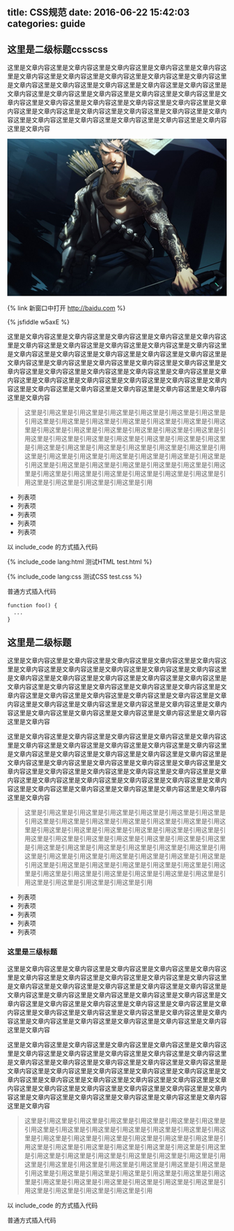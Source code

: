 title: CSS规范
date: 2016-06-22 15:42:03
categories: guide
---

## 这里是二级标题ccsscss

这里是文章内容这里是文章内容这里是文章内容这里是文章内容这里是文章内容这里是文章内容这里是文章内容这里是文章内容这里是文章内容这里是文章内容这里是文章内容这里是文章内容这里是文章内容这里是文章内容这里是文章内容这里是文章内容这里是文章内容这里是文章内容这里是文章内容这里是文章内容这里是文章内容这里是文章内容这里是文章内容这里是文章内容这里是文章内容这里是文章内容这里是文章内容这里是文章内容这里是文章内容这里是文章内容这里是文章内容这里是文章内容这里是文章内容这里是文章内容这里是文章内容这里是文章内容这里是文章内容

![](../images/test.jpg)

{% link 新窗口中打开 http://baidu.com %}

{% jsfiddle w5axE %}

这里是文章内容这里是文章内容这里是文章内容这里是文章内容这里是文章内容这里是文章内容这里是文章内容这里是文章内容这里是文章内容这里是文章内容这里是文章内容这里是文章内容这里是文章内容这里是文章内容这里是文章内容这里是文章内容这里是文章内容这里是文章内容这里是文章内容这里是文章内容这里是文章内容这里是文章内容这里是文章内容这里是文章内容这里是文章内容这里是文章内容这里是文章内容这里是文章内容这里是文章内容这里是文章内容这里是文章内容这里是文章内容这里是文章内容这里是文章内容这里是文章内容这里是文章内容这里是文章内容

> 这里是引用这里是引用这里是引用这里是引用这里是引用这里是引用这里是引用这里是引用这里是引用这里是引用这里是引用这里是引用这里是引用这里是引用这里是引用这里是引用这里是引用这里是引用这里是引用这里是引用这里是引用这里是引用这里是引用这里是引用这里是引用这里是引用这里是引用这里是引用这里是引用这里是引用这里是引用这里是引用这里是引用这里是引用这里是引用这里是引用这里是引用这里是引用这里是引用这里是引用这里是引用这里是引用这里是引用这里是引用这里是引用这里是引用这里是引用这里是引用这里是引用这里是引用这里是引用这里是引用这里是引用这里是引用这里是引用这里是引用这里是引用

- 列表项
- 列表项
- 列表项
- 列表项
- 列表项

以 include_code 的方式插入代码

{% include_code lang:html 测试HTML test.html %}

{% include_code lang:css 测试CSS test.css %}

普通方式插入代码

```
function foo() {
  ...
}
```

## 这里是二级标题

这里是文章内容这里是文章内容这里是文章内容这里是文章内容这里是文章内容这里是文章内容这里是文章内容这里是文章内容这里是文章内容这里是文章内容这里是文章内容这里是文章内容这里是文章内容这里是文章内容这里是文章内容这里是文章内容这里是文章内容这里是文章内容这里是文章内容这里是文章内容这里是文章内容这里是文章内容这里是文章内容这里是文章内容这里是文章内容这里是文章内容这里是文章内容这里是文章内容这里是文章内容这里是文章内容这里是文章内容这里是文章内容这里是文章内容这里是文章内容这里是文章内容这里是文章内容这里是文章内容

这里是文章内容这里是文章内容这里是文章内容这里是文章内容这里是文章内容这里是文章内容这里是文章内容这里是文章内容这里是文章内容这里是文章内容这里是文章内容这里是文章内容这里是文章内容这里是文章内容这里是文章内容这里是文章内容这里是文章内容这里是文章内容这里是文章内容这里是文章内容这里是文章内容这里是文章内容这里是文章内容这里是文章内容这里是文章内容这里是文章内容这里是文章内容这里是文章内容这里是文章内容这里是文章内容这里是文章内容这里是文章内容这里是文章内容这里是文章内容这里是文章内容这里是文章内容这里是文章内容

> 这里是引用这里是引用这里是引用这里是引用这里是引用这里是引用这里是引用这里是引用这里是引用这里是引用这里是引用这里是引用这里是引用这里是引用这里是引用这里是引用这里是引用这里是引用这里是引用这里是引用这里是引用这里是引用这里是引用这里是引用这里是引用这里是引用这里是引用这里是引用这里是引用这里是引用这里是引用这里是引用这里是引用这里是引用这里是引用这里是引用这里是引用这里是引用这里是引用这里是引用这里是引用这里是引用这里是引用这里是引用这里是引用这里是引用这里是引用这里是引用这里是引用这里是引用这里是引用这里是引用这里是引用这里是引用这里是引用这里是引用这里是引用

- 列表项
- 列表项
- 列表项
- 列表项
- 列表项

### 这里是三级标题

这里是文章内容这里是文章内容这里是文章内容这里是文章内容这里是文章内容这里是文章内容这里是文章内容这里是文章内容这里是文章内容这里是文章内容这里是文章内容这里是文章内容这里是文章内容这里是文章内容这里是文章内容这里是文章内容这里是文章内容这里是文章内容这里是文章内容这里是文章内容这里是文章内容这里是文章内容这里是文章内容这里是文章内容这里是文章内容这里是文章内容这里是文章内容这里是文章内容这里是文章内容这里是文章内容这里是文章内容这里是文章内容这里是文章内容这里是文章内容这里是文章内容这里是文章内容这里是文章内容

这里是文章内容这里是文章内容这里是文章内容这里是文章内容这里是文章内容这里是文章内容这里是文章内容这里是文章内容这里是文章内容这里是文章内容这里是文章内容这里是文章内容这里是文章内容这里是文章内容这里是文章内容这里是文章内容这里是文章内容这里是文章内容这里是文章内容这里是文章内容这里是文章内容这里是文章内容这里是文章内容这里是文章内容这里是文章内容这里是文章内容这里是文章内容这里是文章内容这里是文章内容这里是文章内容这里是文章内容这里是文章内容这里是文章内容这里是文章内容这里是文章内容这里是文章内容这里是文章内容

> 这里是引用这里是引用这里是引用这里是引用这里是引用这里是引用这里是引用这里是引用这里是引用这里是引用这里是引用这里是引用这里是引用这里是引用这里是引用这里是引用这里是引用这里是引用这里是引用这里是引用这里是引用这里是引用这里是引用这里是引用这里是引用这里是引用这里是引用这里是引用这里是引用这里是引用这里是引用这里是引用这里是引用这里是引用这里是引用这里是引用这里是引用这里是引用这里是引用这里是引用这里是引用这里是引用这里是引用这里是引用这里是引用这里是引用这里是引用这里是引用这里是引用这里是引用这里是引用这里是引用这里是引用这里是引用这里是引用这里是引用这里是引用

以 include_code 的方式插入代码

普通方式插入代码